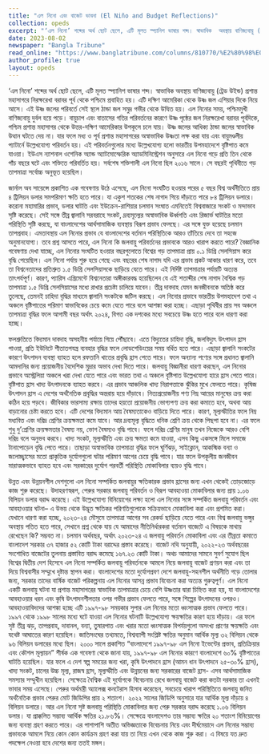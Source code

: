 ```yaml
---
title: "এল নিনো এবং বাজেট ভাবনা (El Niño and Budget Reflections)"
collection: opeds
excerpt: "‘এল নিনো’ শব্দের অর্থ ছোট ছেলে, এটি মূলত স্প্যানিশ ভাষার শব্দ। স্বাভাবিক  অবস্থায় বাণিজ্যবায়ু (ট্রেড উইন্ড) প্রশান্ত মহাসাগরে নিরক্ষরেখা বরাবর পূর্ব থেকে পশ্চিমে প্রবাহিত হয়।......"
date: 2023-08-02
newspaper: "Bangla Tribune"
read_online: "https://www.banglatribune.com/columns/810770/%E2%80%98%E0%A6%8F%E0%A6%B2-%E0%A6%A8%E0%A6%BF%E0%A6%A8%E0%A7%8B%E2%80%99-%E0%A6%8F%E0%A6%AC%E0%A6%82-%E0%A6%AC%E0%A6%BE%E0%A6%9C%E0%A7%87%E0%A6%9F-%E0%A6%AD%E0%A6%BE%E0%A6%AC%E0%A6%A8%E0%A6%BE"
author_profile: true
layout: opeds
---
```

‘এল নিনো’ শব্দের অর্থ ছোট ছেলে, এটি মূলত স্প্যানিশ ভাষার শব্দ। স্বাভাবিক  অবস্থায় বাণিজ্যবায়ু (ট্রেড উইন্ড) প্রশান্ত মহাসাগরে নিরক্ষরেখা বরাবর পূর্ব থেকে পশ্চিমে প্রবাহিত হয়। এটি দক্ষিণ আমেরিকা থেকে উষ্ণ জল এশিয়ার দিকে নিয়ে আসে। এই উষ্ণ জলের পরিবর্তে সেই স্থলে ঠান্ডা জল সমুদ্র গভীর থেকে উত্থিত হয়। এল নিনোর সময়, পশ্চিমমুখী বাণিজ্যবায়ু দুর্বল হয়ে পড়ে। বায়ুচাপ এবং বাতাসের গতির পরিবর্তনের কারণে উষ্ণ পৃষ্ঠের জল নিরক্ষরেখা বরাবর পূর্বদিকে, পশ্চিম প্রশান্ত মহাসাগর থেকে উত্তর-দক্ষিণ আমেরিকার উপকূলে চলে যায়। উষ্ণ জলের আধিক্য ঠান্ডা জলের স্বাভাবিক উত্থান ঘটতে দেয় না। যার ফলে মধ্য ও পূর্ব প্রশান্ত মহাসাগরের অস্বাভাবিক উষ্ণতা লক্ষ করা যায় এবং বায়ুমণ্ডলীয় প্যাটার্নে উল্লেখযোগ্য পরিবর্তন হয়। এই পরিবর্তনগুলোর মধ্যে উল্লেখযোগ্য হলো ভারতীয় উপমহাদেশে বৃষ্টিপাত কমে যাওয়া। ইউএস ন্যাশনাল ওশেনিক অ্যান্ড অ্যাটমোস্ফেরিক অ্যাডমিনিস্ট্রেশন অনুসারে এল নিনো গড়ে প্রতি তিন থেকে পাঁচ বছরে ঘটে এবং শক্তিতে পরিবর্তিত হয়। সর্বশেষ শক্তিশালী এল নিনো ছিল ২০১৬ সালে। সে বছরই পৃথিবীতে গড় তাপমাত্রা সর্বোচ্চ অনুভূত হয়েছিল। 

জার্নাল অব সায়েন্সে প্রকাশিত এক গবেষণায় উঠে এসেছে, এল নিনো সংঘটিত হওয়ার পরের ৫ বছর বিশ্ব অর্থনীতিতে প্রায় ৪ ট্রিলিয়ন ডলার সমপরিমাণ ক্ষতি হতে পারে। যা একুশ শতকের শেষ নাগাদ গিয়ে দাঁড়াতে পারে ৮৪ ট্রিলিয়ন ডলারে। করোনা মহামারির প্রভাব, ডলার ঘাটতি এবং ইউক্রেন-রাশিয়ার চলমান সংঘাত এমনিতেই বিশ্ববাজারে সংকট ও মন্দাভাব সৃষ্টি করেছে। সেই সঙ্গে তীব্র জ্বালানি সরবরাহে সংকট, দ্রব্যমূল্যের অস্বাভাবিক ঊর্ধ্বগতি এবং রিজার্ভ ঘাটতির মতো পরিস্থিতি সৃষ্টি করছে, যা বাংলাদেশের আর্থসামাজিক ব্যবস্থায় বিরূপ প্রভাব ফেলছে। এর সঙ্গে যুক্ত হয়েছে চলমান তাপপ্রবাহ। এমতাবস্থায় এল নিনোর প্রভাব যে বাংলাদেশের বর্তমান পরিস্থিতিকে আরও তাঁতিয়ে দেবে তা সহজে অনুমানযোগ্য। তবে প্রশ্ন আসতে পারে, এল নিনো কি জলবায়ু পরিবর্তনের প্রভাবকে আরও খারাপ করতে পারে? বৈজ্ঞানিক গবেষণায় দেখা যাচ্ছে, এল নিনোর সংঘটিত হওয়ার বছরগুলোতে বিশ্বের গড় তাপমাত্রা প্রায় ০.১ ডিগ্রি সেলসিয়াস করে বৃদ্ধি পেয়েছিল। এল নিনো পর্যায় শুরু হয়ে গেছে এবং বছরের শেষ নাগাদ যদি এর প্রভাব প্রকট আকার ধারণ করে, তবে তা বিশ্বনেতাদের প্রতিশ্রুত ১.৫ ডিগ্রি সেলসিয়াসকে ছাড়িয়ে যেতে পারে। এই নির্দিষ্ট তাপমাত্রার পর্যায়টি অত্যন্ত তাৎপর্যপূর্ণ। কারণ, প্যারিস এগ্রিমেন্টে বিশ্বনেতারা অঙ্গীকারবদ্ধ হয়েছিলেন যে এই শতাব্দীর শেষ নাগাদ বৈশ্বিক গড় তাপমাত্রা ১.৫ ডিগ্রি সেলসিয়াসের মধ্যে রাখার প্রচেষ্টা চালিয়ে যাবেন। তীব্র দাবদাহ যেমন জনজীবনকে অতিষ্ঠ করে তুলেছে, তেমনই চাহিদা বৃদ্ধির মাধ্যমে জ্বালানি সংকটকে জটিল করছে। এল নিনোর প্রভাবে ভারতীয় উপমহাদেশ তথা এ অঞ্চলে বৃষ্টিপাতের পরিমাণ স্বাভাবিকের চেয়ে কমে যেতে পারে বলে আশঙ্কা করা হচ্ছে। এছাড়া পৃথিবীর প্রায় সব অঞ্চলে তাপমাত্রা বৃদ্ধির ফলে আগামী বছর অর্থাৎ ২০২৪, বিগত এক দশকের মধ্যে সবচেয়ে উষ্ণ হতে পারে বলে ধারণা করা হচ্ছে।

ফলশ্রুতিতে বিদ্যমান দাবদাহ অসহনীয় পর্যায়ে গিয়ে পৌঁছাবে। এতে বিদ্যুতের চাহিদা বৃদ্ধি, জলবিদ্যুৎ উৎপাদন হ্রাস পাওয়া, প্রতি ইউনিটে শীতাতপযন্ত্র ব্যবহার বৃদ্ধির ফলে লোডশেডিংয়ের সময় বর্ধিত হতে পারে। এছাড়া জ্বালানি সংকটের কারণে উৎপাদন ব্যবস্থা ব্যাহত হলে রফতানি খাতের প্রবৃদ্ধি হ্রাস পেতে পারে। ফলে অন্যান্য পণ্যের সঙ্গে প্রধানত জ্বালানি আমদানির জন্য প্রয়োজনীয় বৈদেশিক মুদ্রার অভাব দেখা দিতে পারে। জলবায়ু বিজ্ঞানীরা ধারণা করছেন, এল নিনোর প্রভাবে অস্ট্রেলিয়া অঞ্চলে খরা দেখা যেতে পারে এবং ভারত তথা এ অঞ্চলে বৃষ্টিপাত উল্লেখযোগ্য হারে হ্রাস পেতে পারে। বৃষ্টিপাত হ্রাস খাদ্য উৎপাদনকে ব্যাহত করবে। এর প্রভাব আঞ্চলিক খাদ্য নিরাপত্তাকে ঝুঁকির মুখে ফেলতে পারে। কৃষিজ উৎপাদন হ্রাস এ দেশের অর্থনৈতিক প্রবৃদ্ধির অন্তরায় হয়ে দাঁড়াবে। নিত্যপ্রয়োজনীয় পণ্য নিম্ন আয়ের মানুষের ক্রয় করা কঠিন হয়ে পড়বে। জীবিকার ভারসাম্য রক্ষায় তাদের হয়তো প্রয়োজনীয় ভোগ্যপণ্য ক্রয় করা কমাতে হবে, অথবা আয় বাড়ানোর চেষ্টা করতে  হবে। এটি দেশের বিদ্যমান আয় বৈষম্যতাকেও বাড়িয়ে দিতে পারে। কারণ, মূল্যস্ফীতির ফলে নিম্ন মধ্যবিত্ত এবং দরিদ্র শ্রেণির ক্রয়ক্ষমতা কমে যাবে। আর দ্রব্যমূল্য বৃদ্ধিতে ধনিক শ্রেণি ক্রয় থেকে পিছপা হবে না। এর ফলে শুধু দু’শ্রেণির ক্রয়ক্ষমতার বৈষম্য নয়, ভোগ বৈষম্যও বৃদ্ধি পাবে। ফলে দরিদ্র শ্রেণির মানুষ তখন নিজেকে আরও বেশি দরিদ্র বলে অনুভব করবে। খাদ্য সংকট, মূল্যস্ফীতি এবং ক্রয় ক্ষমতা কমে যাওয়া, এসব কিছু একসঙ্গে মিলে সমাজে টানাপোড়েন বৃদ্ধি পেতে পারে। তাছাড়া অস্বাভাবিক তাপমাত্রা বৃদ্ধির ফলে ঘূর্ণিঝড়, সাইক্লোন, আকস্মিক বন্যা ও জলোচ্ছ্বাসের মতো প্রাকৃতিক দুর্যোগগুলো ঘটার পরিমাণ আগের চেয়ে বৃদ্ধি পাবে। যার ফলে উপকূলীয় জনজীবন মারাত্মকভাবে ব্যাহত হবে এবং সরকারের দুর্যোগ পরবর্তী পরিস্থিতি মোকাবিলার ব্যয়ও বৃদ্ধি  পাবে।

উন্নত এবং উন্নয়নশীল দেশগুলো এল নিনো সম্পর্কিত জলবায়ুর ক্ষতিকারক প্রভাব হ্রাসের জন্য এখন থেকেই তোড়জোড়ে কাজ শুরু করেছে। উদাহরণস্বরূপ, পেরুর সরকার জলবায়ু পরিবর্তন ও বিরূপ আবহাওয়া মোকাবিলার জন্য প্রায় ১.০৬ বিলিয়ন ডলার বরাদ্দ করেছে। এই উল্লেখযোগ্য বিনিয়োগের লক্ষ্য হলো এল নিনোর সঙ্গে সম্পর্কিত জলবায়ু পরিবর্তন এবং আবহাওয়ার ঘটনা– এ উভয় থেকে উদ্ভূত ক্ষতিকর পরিণতিগুলোকে সক্রিয়ভাবে মোকাবিলা করা এবং প্রশমিত করা। যেখানে ধারণা করা হচ্ছে, ২০২৩-২৪ মৌসুমে তাপমাত্রা আগের সব রেকর্ড ছাড়িয়ে যেতে পারে এবং বিশ্ব জলবায়ু ভঙ্গুর অবস্থায় পতিত হতে পারে, সেখানে প্রশ্ন থেকে যায় যে আমাদের নীতিনির্ধারকরা বর্তমান বাজেটে এ বিষয়কে মাথায় রেখেছেন কি? সম্ভবত না। চলমান অর্থবছর, অর্থাৎ ২০২৩-২৪ এ জলবায়ু পরিবর্তন মোকাবিলা এবং এর তীব্রতা কমাতে বাংলাদেশ সরকার ৩৭ হাজার ৫২ কোটি টাকা বরাদ্দের প্রস্তাব করেছে। বাজেট নথি অনুযায়ী, ২০২২-২৩ অর্থবছরের সংশোধিত বাজেটের তুলনায় প্রস্তাবিত বরাদ্দ কমেছে ১৬৭.২৩ কোটি টাকা। অথচ আমাদের সামনে সুবর্ণ সুযোগ ছিল বিশ্বের দ্বিতীয় দেশ হিসেবে এল নিনো সম্পর্কিত জলবায়ু পরিবর্তনকে আমলে নিয়ে জলবায়ু বাজেট প্রণয়ন করা এবং তা দিয়ে বিশ্ববাসীর সম্মুখে দৃষ্টান্ত স্থাপন করা। বাংলাদেশের মতো দুর্যোগপ্রবণ দেশে জলবায়ু-সহনশীল অর্থনীতি গড়ে তোলার জন্য, সরকার তাদের বার্ষিক বাজেট পরিকল্পনায় এল নিনোর আসন্ন প্রভাব বিবেচনা করা অত্যন্ত গুরুত্বপূর্ণ। এল নিনো  একটি জলবায়ু ঘটনা যা প্রশান্ত মহাসাগরের স্বাভাবিক তাপমাত্রার চেয়ে বেশি উষ্ণতার দ্বারা চিহ্নিত করা হয়, যা বাংলাদেশের আবহাওয়ার ধরন এবং কৃষি উৎপাদনশীলতার ওপর গভীর প্রভাব ফেলতে পারে, সঙ্গে শিল্পের উৎপাদনের ওপরও। আবহাওয়াবিদদের আশঙ্কা হচ্ছে এটি ১৯৯৭-৯৮ সময়কার সুপার এল নিনোর মতো ধ্বংসাত্মক প্রভাব ফেলতে পারে। ১৯৯৭ থেকে ১৯৯৮ সালের মধ্যে ঘটে যাওয়া এল নিনোর ঘটনাটি উল্লেখযোগ্য ক্ষয়ক্ষতির কারণ হয়ে দাঁড়ায়। এর ফলে সৃষ্ট তীব্র ঝড়, তাপপ্রবাহ, দাবানল, বন্যা, তুষারপাত এবং খরার মতো ধ্বংসাত্মক বিপর্যয়গুলো অসংখ্য প্রাণের ক্ষয়ক্ষতি এবং যথেষ্ট আঘাতের কারণ হয়েছিল। জাতিসংঘের তথ্যমতে, বিশ্বব্যাপী সংশ্লিষ্ট ক্ষতির অনুমান আর্থিক মূল্য ৩২ বিলিয়ন থেকে ৯৬ বিলিয়ন ডলারের মধ্যে ছিল। ২০০০ সালে প্রকাশিত “বাংলাদেশে ১৯৯৭-৯৮ এল নিনো ইভেন্টের প্রভাব, প্রতিক্রিয়ার এবং কৌশল মূল্যায়ন” শীর্ষক এক গবেষণা থেকে জানা যায়, ১৯৯৭-৯৮ এল নিনোর কারণে বাংলাদেশে ৬০% বৃষ্টিপাতের ঘাটতি হয়েছিল। যার ফলে এ দেশ স্বল্প সময়ের জন্য খরা, কৃষি উৎপাদনে হ্রাস (আমন ধান উৎপাদনে ২৫-৩০% হ্রাস), খাদ্য সংকট, চালের উচ্চ মূল্য, রাজস্ব হ্রাস, মূল্যস্ফীতি এবং উন্নয়নের জন্য সরকারের বাজেট হ্রাস- এসব আর্থসামাজিক সমস্যার সম্মুখীন হয়েছিল। সেক্ষেত্রে বৈশ্বিক এই দুর্যোগকে বিবেচনায় রেখে জলবায়ু বাজেট করা কতটা দরকার তা এখনই ভাবার সময় এসেছে। পেরুর অর্থমন্ত্রী অ্যালেক্স কনটেরাস হিসাব করেছেন, সবচেয়ে খারাপ পরিস্থিতিতে জলবায়ু জনিত অর্থনৈতিক প্রভাব পেরুর মোট জিডিপির প্রায় ২ শতাংশ। ২০২২ সালের জিডিপি অনুসারে যার আর্থিক মূল্য দাঁড়ায় ৪ বিলিয়ন ডলারে। আর এল নিনো সৃষ্ট জলবায়ু পরিস্থিতি মোকাবিলার জন্য পেরু সরকার বরাদ্দ করেছে ১.০৬ বিলিয়ন ডলার। যা প্রাক্কলিত সম্ভাব্য আর্থিক ক্ষতির ২১.৮৬%। সেক্ষেত্রে বাংলাদেশও তার সম্ভাব্য ক্ষতির ২০ শতাংশ বিনিয়োগের জন্য ব্যবস্থা গ্রহণ করতে পারে। এর পাশাপাশি অতীত অভিজ্ঞতাকে বিবেচনায় নিয়ে এবং দীর্ঘমেয়াদে এল নিনোর সম্ভাব্য প্রভাবকে আমলে নিয়ে কোন কোন কার্যক্রম গ্রহণ করা যায় তা নিয়ে এখন থেকে কাজ শুরু করা। এ বিষয়ে যত দ্রুত পদক্ষেপ নেওয়া হবে দেশের জন্য ততই মঙ্গল।

